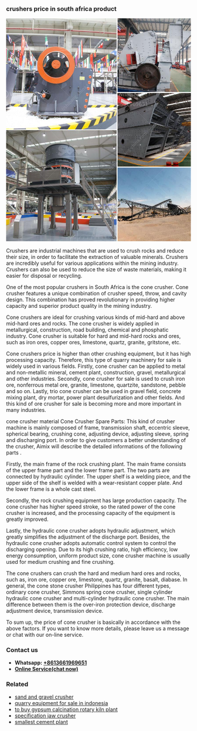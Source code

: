 <h3>crushers price in south africa product</h3><img src='1704951662.jpg' alt=''><p>Crushers are industrial machines that are used to crush rocks and reduce their size, in order to facilitate the extraction of valuable minerals. Crushers are incredibly useful for various applications within the mining industry. Crushers can also be used to reduce the size of waste materials, making it easier for disposal or recycling.</p><p>One of the most popular crushers in South Africa is the cone crusher. Cone crusher features a unique combination of crusher speed, throw, and cavity design. This combination has proved revolutionary in providing higher capacity and superior product quality in the mining industry.</p><p>Cone crushers are ideal for crushing various kinds of mid-hard and above mid-hard ores and rocks. The cone crusher is widely applied in metallurgical, construction, road building, chemical and phosphatic industry. Cone crusher is suitable for hard and mid-hard rocks and ores, such as iron ores, copper ores, limestone, quartz, granite, gritstone, etc.</p><p>Cone crushers price is higher than other crushing equipment, but it has high processing capacity. Therefore, this type of quarry machinery for sale is widely used in various fields. Firstly, cone crusher can be applied to metal and non-metallic mineral, cement plant, construction, gravel, metallurgical and other industries. Secondly, cone crusher for sale is used to crush iron ore, nonferrous metal ore, granite, limestone, quartzite, sandstone, pebble and so on. Lastly, trio cone crusher can be used in gravel field, concrete mixing plant, dry mortar, power plant desulfurization and other fields. And this kind of ore crusher for sale is becoming more and more important in many industries.</p><p>cone crusher material Cone Crusher Spare Parts: This kind of crusher machine is mainly composed of frame, transmission shaft, eccentric sleeve, spherical bearing, crushing cone, adjusting device, adjusting sleeve, spring and discharging port. In order to give customers a better understanding of the crusher, Aimix will describe the detailed informations of the following parts .</p><p>Firstly, the main frame of the rock crushing plant. The main frame consists of the upper frame part and the lower frame part. The two parts are connected by hydraulic cylinder. The upper shelf is a welding piece, and the upper side of the shelf is welded with a wear-resistant copper plate. And the lower frame is a whole cast steel.</p><p>Secondly, the rock crushing equipment has large production capacity. The cone crusher has higher speed stroke, so the rated power of the cone crusher is increased, and the processing capacity of the equipment is greatly improved.</p><p>Lastly, the hydraulic cone crusher adopts hydraulic adjustment, which greatly simplifies the adjustment of the discharge port. Besides, the hydraulic cone crusher adopts automatic control system to control the discharging opening. Due to its high crushing ratio, high efficiency, low energy consumption, uniform product size, cone crusher machine is usually used for medium crushing and fine crushing.</p><p>The cone crushers can crush the hard and medium hard ores and rocks, such as, iron ore, copper ore, limestone, quartz, granite, basalt, diabase. In general, the cone stone crusher Philippines has four different types, ordinary cone crusher, Simmons spring cone crusher, single cylinder hydraulic cone crusher and multi-cylinder hydraulic cone crusher. The main difference between them is the over-iron protection device, discharge adjustment device, transmission device.</p><p>To sum up, the price of cone crusher is basically in accordance with the above factors. If you want to know more details, please leave us a message or chat with our on-line service.</p><h3>Contact us</h3><ul><li><strong>Whatsapp:&nbsp;<a href="https://wa.me/8613661969651">+8613661969651</a></strong></li><li><a href="https://swt.shibang-china.com/?git&amp;zhl&amp;crushers price in south africa product"><strong>Online Service(chat now)</strong></a></li></ul><h3>Related</h3><ul><li><a href='sand and gravel crusher.md'>sand and gravel crusher</a></li><li><a href='quarry equipment for sale in indonesia.md'>quarry equipment for sale in indonesia</a></li><li><a href='to buy gypsum calcination rotary kiln plant.md'>to buy gypsum calcination rotary kiln plant</a></li><li><a href='specification jaw crusher.md'>specification jaw crusher</a></li><li><a href='smallest cement plant.md'>smallest cement plant</a></li></ul>